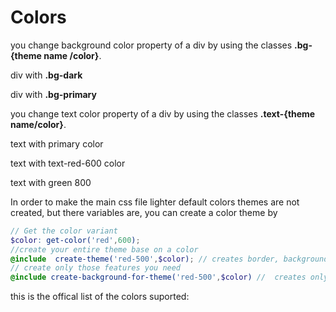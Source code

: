 # Colors

you change background color property of a div by using the classes **.bg-{theme name /color}**.

<div class="row mb-4">
                        <div class="inline-block p-12 bg-dark w-1/2 w-md-12/12">
                            <p class="">
                                div with <b>.bg-dark</b>
                            </p>
                        </div>
                        <div class="inline-block p-12 bg-primary w-1/2 w-md-12/12">
                            <p class="">
                                div with <b>.bg-primary</b>
                            </p>
                        </div>
                    </div>

you change text color property of a div by using the classes **.text-{theme name/color}**.


<div class="b p-4 mb-4">
                        <p class="text-primary ">
                            text with primary color
                        </p>
                        <p class="text-red-600 ">
                            text with text-red-600 color
                        </p>
                        <p class="text-green-800 ">
                            text with green 800
                        </p>
                    </div>
In order to make the main css file lighter default colors themes are not created, but there variables are, you can create a 
color theme by

```scss
// Get the color variant 
$color: get-color('red',600);
//create your entire theme base on a color
@include  create-theme('red-500',$color); // creates border, background, text color, hovers navbar color
// create only those features you need
@include create-background-for-theme('red-500',$color) //  creates only bg-red-500 class for background
```

this is the offical list of the colors suported:
